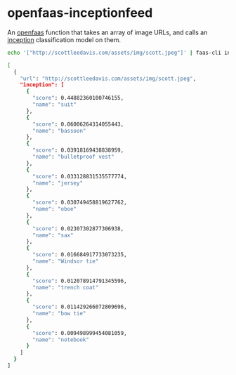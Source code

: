 # openfaas-inceptionfeed

An [openfaas](https://www.openfaas.com/) function that takes an array of image URLs, and calls an [inception](https://github.com/faas-and-furious/inception-function) classification model on them.

```bash
echo '["http://scottleedavis.com/assets/img/scott.jpeg"]' | faas-cli invoke openfaas-inceptionfeed | jq

[
  {
    "url": "http://scottleedavis.com/assets/img/scott.jpeg",
    "inception": [
      {
        "score": 0.44882360100746155,
        "name": "suit"
      },
      {
        "score": 0.06006264314055443,
        "name": "bassoon"
      },
      {
        "score": 0.03918169438838959,
        "name": "bulletproof vest"
      },
      {
        "score": 0.033128831535577774,
        "name": "jersey"
      },
      {
        "score": 0.030749458819627762,
        "name": "oboe"
      },
      {
        "score": 0.02307302877306938,
        "name": "sax"
      },
      {
        "score": 0.016684917733073235,
        "name": "Windsor tie"
      },
      {
        "score": 0.012078914791345596,
        "name": "trench coat"
      },
      {
        "score": 0.011429266072809696,
        "name": "bow tie"
      },
      {
        "score": 0.009498999454081059,
        "name": "notebook"
      }
    ]
  }
]
```
